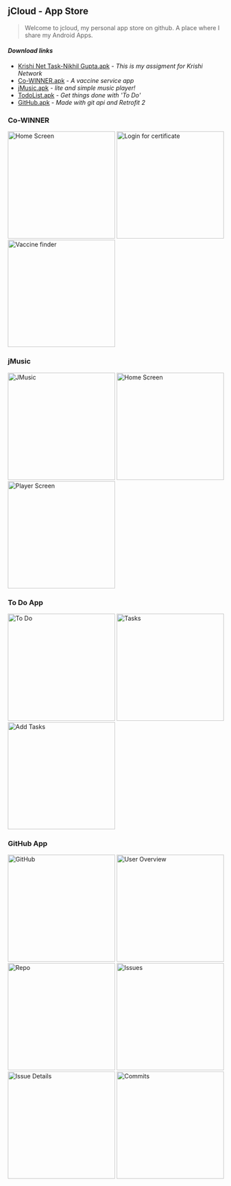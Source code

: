 ## jCloud - App Store

> Welcome to jcloud,
> my personal app store on github.
> A place where I share my Android Apps.

#### _Download links_
- [Krishi Net Task-Nikhil Gupta.apk](https://github.com/Nikhil-Gupta-ind/jCloud/raw/master/Krishi%20Net%20Assigment/Krishi%20Net%20Task-Nikhil%20Gupta.apk) - _This is my assigment for Krishi Network_
- [Co-WINNER.apk](https://github.com/Nikhil-Gupta-ind/jCloud/raw/master/Co-WINNER/Co-WINNER%201.6.1.apk) - _A vaccine service app_
- [jMusic.apk](https://github.com/Nikhil-Gupta-ind/jCloud/raw/master/jMusic/jMusic%201.5.0.apk) - _lite and simple music player!_
- [TodoList.apk](https://github.com/Nikhil-Gupta-ind/jCloud/raw/master/ToDo%20App/To%20do%20List.apk) - _Get things done with 'To Do'_
- [GitHub.apk](https://github.com/Nikhil-Gupta-ind/jCloud/raw/master/GitHub%20App/GitHub%20App.apk) - _Made with git api and Retrofit 2_

### Co-WINNER
<p align="left">
  <img src="https://github.com/Nikhil-Gupta-ind/jCloud/blob/master/Co-WINNER/Screenshot_1.png" width="250" title="Home Screen">
  <img src="https://github.com/Nikhil-Gupta-ind/jCloud/blob/master/Co-WINNER/Screenshot_2.png" width="250" title="Login for certificate">
  <img src="https://github.com/Nikhil-Gupta-ind/jCloud/blob/master/Co-WINNER/Screenshot_3.png" width="250" title="Vaccine finder">
</p>

### jMusic
<p align="left">
  <img src="https://github.com/Nikhil-Gupta-ind/jCloud/blob/master/jMusic/Screenshot_1.png" width="250" title="JMusic">
  <img src="https://github.com/Nikhil-Gupta-ind/jCloud/blob/master/jMusic/Screenshot_2.png" width="250" title="Home Screen">
  <img src="https://github.com/Nikhil-Gupta-ind/jCloud/blob/master/jMusic/Screenshot_3.png" width="250" title="Player Screen" alt="Player Screen">
</p>

### To Do App
<p align="left">
  <img src="https://github.com/Nikhil-Gupta-ind/jCloud/blob/master/ToDo%20App/Screenshot_01.png" width="250" title="To Do">
  <img src="https://github.com/Nikhil-Gupta-ind/jCloud/blob/master/ToDo%20App/Screenshot_02.png" width="250" title="Tasks">
  <img src="https://github.com/Nikhil-Gupta-ind/jCloud/blob/master/ToDo%20App/Screenshot_03.png" width="250" title="Add Tasks" alt="Add Tasks">
</p>

### GitHub App
<p align="left">
  <img src="https://github.com/Nikhil-Gupta-ind/jCloud/blob/master/GitHub%20App/Screenshot_1.png" width="250" title="GitHub">
  <img src="https://github.com/Nikhil-Gupta-ind/jCloud/blob/master/GitHub%20App/Screenshot_2.png" width="250" title="User Overview">
  <img src="https://github.com/Nikhil-Gupta-ind/jCloud/blob/master/GitHub%20App/Screenshot_3.png" width="250" title="Repositories" alt="Repo">
  <img src="https://github.com/Nikhil-Gupta-ind/jCloud/blob/master/GitHub%20App/Screenshot_4.png" width="250" title="Issues">
  <img src="https://github.com/Nikhil-Gupta-ind/jCloud/blob/master/GitHub%20App/Screenshot_5.png" width="250" title="Issue Details">
  <img src="https://github.com/Nikhil-Gupta-ind/jCloud/blob/master/GitHub%20App/Screenshot_6.png" width="250" title="Commits">
</p>